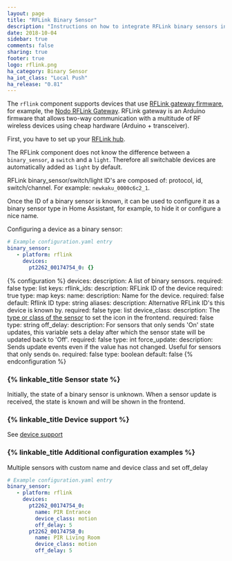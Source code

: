 ```yaml
---
layout: page
title: "RFLink Binary Sensor"
description: "Instructions on how to integrate RFLink binary sensors into Home Assistant."
date: 2018-10-04
sidebar: true
comments: false
sharing: true
footer: true
logo: rflink.png
ha_category: Binary Sensor
ha_iot_class: "Local Push"
ha_release: "0.81"
---
```


The `rflink` component supports devices that use [RFLink gateway firmware](http://www.nemcon.nl/blog2/), for example, the [Nodo RFLink Gateway](https://www.nodo-shop.nl/nl/21-rflink-gateway). RFLink gateway is an Arduino firmware that allows two-way communication with a multitude of RF wireless devices using cheap hardware (Arduino + transceiver).

First, you have to set up your [RFLink hub](/components/rflink/).

The RFLink component does not know the difference between a `binary_sensor`, a `switch` and a `light`. Therefore all switchable devices are automatically added as `light` by default.

RFLink binary_sensor/switch/light ID's are composed of: protocol, id, switch/channel. For example: `newkaku_0000c6c2_1`.

Once the ID of a binary sensor is known, it can be used to configure it as a binary sensor type in Home Assistant, for example, to hide it or configure a nice name.

Configuring a device as a binary sensor:

```yaml
# Example configuration.yaml entry
binary_sensor:
   - platform: rflink
     devices:
       pt2262_00174754_0: {}
```

{% configuration %}
devices:
  description: A list of binary sensors.
  required: false
  type: list
  keys:
    rflink_ids:
      description: RFLink ID of the device
      required: true
      type: map
      keys:
        name:
          description: Name for the device.
          required: false
          default: Rflink ID
          type: string
        aliases:
          description: Alternative RFLink ID's this device is known by.
          required: false
          type: list
        device_class:
          description: The [type or class of the sensor](/components/binary_sensor/#device-class) to set the icon in the frontend.
          required: false
          type: string
        off_delay:
          description: For sensors that only sends 'On' state updates, this variable sets a delay after which the sensor state will be updated back to 'Off'.
          required: false
          type: int
        force_update:
          description: Sends update events even if the value has not changed. Useful for sensors that only sends `On`.
          required: false
          type: boolean
          default: false
{% endconfiguration %}

### {% linkable_title Sensor state %}

Initially, the state of a binary sensor is unknown. When a sensor update is received, the state is known and will be shown in the frontend.

### {% linkable_title Device support %}

See [device support](/components/rflink/#device-support)

### {% linkable_title Additional configuration examples %}

Multiple sensors with custom name and device class and set off_delay

```yaml
# Example configuration.yaml entry
binary_sensor:
   - platform: rflink
     devices:
       pt2262_00174754_0:
         name: PIR Entrance
         device_class: motion
         off_delay: 5
       pt2262_00174758_0:
         name: PIR Living Room
         device_class: motion
         off_delay: 5
```
